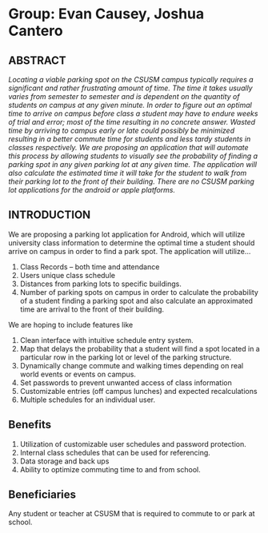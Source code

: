 # Group: Evan Causey, Joshua Cantero
## ABSTRACT

*Locating a viable parking spot on the CSUSM campus typically requires a significant and rather frustrating amount of time. The time it takes usually varies from semester to semester and is dependent on the quantity of students on campus at any given minute. In order to figure out an optimal time to arrive on campus before class a student may have to endure weeks of trial and error; most of the time resulting in no concrete answer. Wasted time by arriving to campus early or late could possibly be minimized resulting in a better commute time for students and less tardy students in classes respectively.  We are proposing an application that will automate this process by allowing students to visually see the probability of finding a parking spot in any given parking lot at any given time. The application will also calculate the estimated time it will take for the student to walk from their parking lot to the front of their building. There are no CSUSM parking lot applications for the android or apple platforms.*

## INTRODUCTION

We are proposing a parking lot application for Android, which will utilize university class information to determine the optimal time a student should arrive on campus in order to find a park spot. The application will utilize…
1. Class Records – both time and attendance 
1. Users unique class schedule  
1. Distances from parking lots to specific buildings.
1. Number of parking spots on campus
in order to calculate the probability of a student finding a parking spot and also calculate an approximated time are arrival to the front of their building.

We are hoping to include features like
1. Clean interface with intuitive schedule entry system.
1. Map that delays the probability that a student will find a spot located in a particular row in the parking lot or level of the parking structure.
1. Dynamically change commute and walking times depending on real world events or events on campus. 
1. Set passwords to prevent unwanted access of class information
1. Customizable entries (off campus lunches) and expected recalculations
1. Multiple schedules for an individual user.

## Benefits
1. Utilization of customizable user schedules and password protection.
1. Internal class schedules that can be used for referencing.
1. Data storage and back ups
1. Ability to optimize commuting time to and from school.

## Beneficiaries
Any student or teacher at CSUSM that is required to commute to or park at school.
